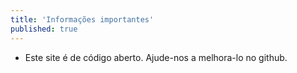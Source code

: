 ```yaml
---
title: 'Informações importantes'
published: true
---
```

* Este site é de código aberto. Ajude-nos a melhora-lo no github.